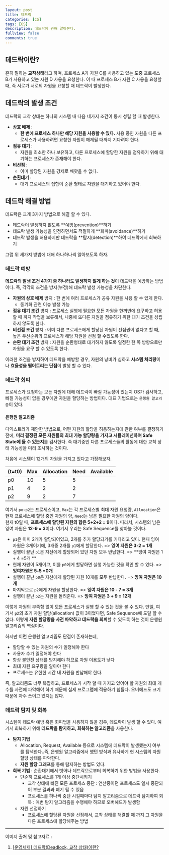 ```yaml
---
layout: post
title: 데드락
categories: [CS]
tags: [OS]
description: 데드락에 관해 알아본다.
fullview: false
comments: true
---
```


## 데드락이란?
흔히 말하는 **교착상태**라고 하며, 프로세스 A가 자원 C를 사용하고 있는 도중 프로세스 B가 사용하고 있는 자원 D 사용을 요청한다. 이 때 프로세스 B가 자원 C 사용을 요청할 때, 즉 서로가 서로의 자원을 요청할 때 데드락이 발생한다.

## 데드락의 발생 조건
데드락의 교착 상태는 하나의 시스템 내 다음 네가지 조건이 동시 성립 할 때 발생한다.   
* **상호 배제** :  
	* **한 번에 프로세스 하나만 해당 자원을 사용할 수 있다.** 사용 중인 자원을 다른 프로세스가 사용하려면 요청한 자원이 해제될 때까지 기다려야 한다.  
* **점유 대기** :  
	* 자원을 최소한 하나 보유하고, 다른 프로세스에 할당한 자원을 점유하기 위해 대기하는 프로세스가 존재해야 한다.  
* **비선점** :   
	* 이미 할당된 자원을 강제로 빼앗을 수 없다.
* **순환대기** : 
	* 대기 프로세스의 집합이 순환 형태로 자원을 대기하고 있어야 한다. 


## 데드락 해결 방법
 데드락은 크게 3가지 방법으로 해결 할 수 있다.  
*  데드락이 발생하지 않도록 **예방(prevention)**하기
*  데드락 발생 가능성을 인정하면서도 적절하게 **회피(avoidance)**하기
*  데드락 발생을 허용하지만 데드락을 **탐지(detection)**하여 데드락에서 회복하기

그럼 위 세가지 방법에 대해 하나하나씩 알아보도록 하자.


### 데드락 예방
**데드락의 발생 조건 4가지 중 하나라도 발생하지 않게 하는 것**이 데드락을 예방하는 방법이다. 즉, 각각의 조건을 방지(부정)해 데드락 발생 가능성을 차단한다.  

*  **자원의 상호 배제** 방지 : 한 번에 여러 프로세스가 공유 자원을 사용 할 수 있게 한다.
	*  동기화 관련 이슈 발생 가능
*  **점유 대기 조건** 방지 : 프로세스 실행에 필요한 모든 자원을 한꺼번에 요구하고 허용할 때 까지 작업을 보류해서, 나중에 또다른 자원을 점유하기 위한 대기 조건을 성립하지 않도록 한다.
*  **비선점 조건** 방지 : 이미 다른 프로세스에게 할당된 자원이 선점권이 없다고 할 때, 높은 우선순위의 프로세스가 해당 자원을 선점 할 수있도록 한다. 
*  **순환 대기 조건** 방지 : 자원을 순환형태로 대기하지 않도록 일정한 한 쪽 방향으로만 자원을 요구 할 수 있도록 한다.  

이러한 조건을 방지하여 데드락을 예방할 경우, 자원의 낭비가 심하고 **시스템 처리량**이나 **효율성을 떨어트리는 단점**이 발생 할 수 있다.  

### 데드락 회피
프로세스가 요청하는 모든 자원에 대해 데드락이 빠질 가능성이 있는지 OS가 검사하고, 빠질 가능성이 없을 경우에만 자원을 할당하는 방법이다.  대표 기법으로는 `은행원 알고리즘`이 있다. 

#### 은행원 알고리즘
다익스트라가 제안한 방법으로, 어떤 자원의 할당을 허용하는지에 관한 여부를 결정하기 전에, **미리 결정된 모든 자원들의 최대 가능 할당량을 가지고 시뮬레이션하여 Safe State에 들 수 있는지**를 검사한다. 즉 대기중인 다른 프로세스들의 활동에 대한 교착 상태 가능성을 미리 조사하는 것이다. 

처음에 시스템이 12개의 자원을 가지고 있다고 가정해보자.  

|(t=t0)|Max|Allocation|Need|Available|
|---|---|---|---|---|
|p0|10|5|5||
|p1|4|2|2||
|p2|9|2|7||

여기서 `po~p2`는 프로세스이고, `Max`는 각 프로세스별 최대 자원 요청량, `Allocation`은 현재 프로세스에 할당 중인 자원의 양, `Need`는 남은 필요한 자원의 양이다.  
현재 t0일 때, **프로세스에 할당된 자원의 합은 5+2+2 = 9**이다. 따라서, 시스템의 남은 잉여 자원은 **12-9 = 3**이다. 여기서 우리는 Safe Sequence를 찾아볼 것이다.  

* `p1`은 이미 2개가 할당되어있고, 2개를 추가 할당되기를 기다리고 있다. 현재 잉여 자원은 3개이기에, 3개중 2개를 `p1`에게 할당한다. => **잉여 자원은 3-2 = 1개**
* 실행이 끝난 `p1`은 자신에게 할당되어 있던 자원 모두 반납한다. => **잉여 자원은 1 + 4 =5개 **
* 현재 자원이 5개이고, 이를 `p0`에게 할당하면 실행 가능한 것을 확인 할 수 있다. => **잉여자원은 5-5 =0개**
* 실행이 끝난 `p0`은 자신에게 할당된 자원 10개를 모두 반납한다. => **잉여 자원은 10개**
* 마지막으로 `p2`에게 자원을 할당한다. => **잉여 자원은 10 - 7 = 3개**
* 실행이 끝난 `p2`는 자원을 돌려준다. => **잉여 자원은 3 + 9 = 12개**

이렇게 자원의 부족함 없이 모든 프로세스가 실행 할 수 있는 것을 볼 수 있다. 
만일, 여기서 `p2`의 초기 자원 할당(allocation) 값이 3이었다면,  Safe Sequence에 도달 할 수 없다. 이렇게 **자원 할당량을 사전 파악하고 데드락을 회피**할 수 있도록 하는 것이 은행원 알고리즘의 핵심이다.  

하지만 이런 은행원 알고리즘도 단점이 존재하는데,  
* 할당할 수 있는 자원의 수가 일정해야 한다
* 사용자 수가 일정해야 한다
* 항상 불안전 상태를 방지해야 하므로 자원 이용도가 낮다
* 최대 자원 요구량을 알아야 한다
* 프로세스는 유한한 시간 내 자원을 반납해야 한다.  

즉, 알고리즘도 너무 복잡하고, 프로세스가 시작 할 때 가지고 있어야 할 자원의 최대 개수를 사전에 파악해야 하기 때문에 실제 프로그램에 적용하기 힘들다. 오버헤드도 크기 때문에 자주 쓰이고 있지는 않다.


### 데드락 탐지 및 회복  
시스템이 데드락 예방 혹은 회피법을 사용하지 않을 경우, 데드락이 발생 할 수 있다. 여기서 회복하기 위해 **데드락을 탐지하고, 회복하는 알고리즘**을 사용한다.  

* **탐지 기법**
	* Allocation, Request, Available 등으로 시스템에 데드락이 발생했는지 여부를 탐색한다..즉, 은행원 알고리즘에서 했던 방식과 유사하게 현 시스템의 자원 할당 상태를 파악한다.
	* **자원 할당 그래프**를 통해 탐지하는 방법도 있다.  
*  **회복 기법** : 순환대기에서 벗어나 데드락으로부터 회복하기 위한 방법을 사용한다.
	*  단순히 프로세스를 1개 이상 중단시키기
		*  교착 상태에 빠진 모든 프로세스 중단 : 연산중이던 프로세스도 일시 중단되어 부분 결과과 폐기 될 수 있음
		*  프로세스를 하나씩 중단 시킬때마다 탐지 알고리즘으로 데드락 탐지하여 회복 : 매번 탐지 알고리즘을 수행해야 하므로 오버헤드가 발생함
	*  자원 선점하기
		*  프로세스에 할당된 자원을 선점해서, 교착 상태를 해결할 때 까지 그 자원을 다른 프로세스에 할당해주는 방법
	
***
이미지 출처 및 참고자료 :   
1. [[운영체제] 데드락(Deadlock, 교착 상태)이란?](https://chanhuiseok.github.io/posts/cs-2/)